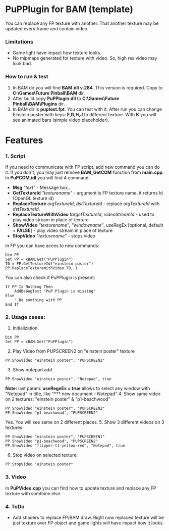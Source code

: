 # PuPPlugin for BAM (template)
You can replace any FP texture with another. That another texture may be updated every frame and contain video.

### Limitations
- Game light have impact how texture looks.
- No mipmaps generated for texture with video. So, high res video may look bad.

### How to run & test
1. In BAM dir you will find **BAM.dll** **v.284**. This version is required. Copy to **C:\Games\Future Pinball\BAM** dir.
2. After build  copy **PuPPlugin.dll** to **C:\Games\Future Pinball\BAM\Plugins** dir.
3. In BAM dir is **puptest.fpt**. 
You can test with it. After run you can change Einstein poster with keys: **F,G,H,J** to different texture.
With **K** you will see animated bars (simple video placeholder).


# Features
### 1. Script
If you need to communicate with FP script, add new command you can do it.
If you don't, you may just remove **BAM_GetCOM** function from **main.cpp**.
In **PuPCOM.idl** you will find 4 command:
- **Msg** _"text"_  - Message box...
- **GetTextureId** _"texturename"_ - argument is FP texture name, it returns Id (OpenGL texture id)
- **ReplaceTexture** _orgTextureId_, _dstTextureId_ - replace _orgTextureId_ with _dstTextureId_.
- **ReplaceTextureWithVideo** _targetTextureId_, _videoStreamId_ - used to play video stream in place of texture
- **ShowVideo** _"texturename"_, _"windowname"_, useRegEx [optional, default = **FALSE**]  - play video stream in place of texture
- **StopVideo** _"texturename"_ - stops video

In FP you can have acces to new commands:
```
Dim PP 
Set PP = xBAM.Get("PuPPlugin")
T0 = PP.GetTextureId("einstein poster")
PP.ReplaceTextureWithVideo T0, 1
```

You can also check if PuPPlugin is present:
```
If PP Is Nothing Then
	AddDebugText "PuP Plugin is missing"
Else
    ' Do somthing with PP
End If
```

### 2. Usage cases:
1. Initialization
```
Dim PP 
Set PP = xBAM.Get("PuPPlugin")
```
2. Play Video from PUPSCREEN2 on "einstein poster" texture
```
PP.ShowVideo "einstein poster", "PUPSCREEN2"
```
3. Show notepad add
```
PP.ShowVideo "einstein poster", "Notepad", true
```
**Note:** last param: **useRegeEx = true** allows to select any window with "Notepad" in title, like "*** new document - Notepad"
4. Show same video on 2 textures: "einstein poster" & "p1-beachwood"
```
PP.ShowVideo "einstein poster", "PUPSCREEN2"
PP.ShowVideo "p1-beachwood", "PUPSCREEN2"
```
Yes. You will see same on 2 different places.
5. Show 3 different videos on 3 textures:
```
PP.ShowVideo "einstein poster", "PUPSCREEN1"
PP.ShowVideo "p1-beachwood", "PUPSCREEN2"
PP.ShowVideo "flipper-t1-yellow-red", "Notepad", true
```
6. Stop video on selected texture:
```
PP.StopVideo "einstein poster"
```

### 3. Video
In **PuPVideo.cpp** you can find how to update texture and replace any FP texture with somthine else.

### 4. ToDo
- Add shaders to replace FP/BAM draw. Right now replaced texture will be just texture over FP object and game lights will have impact how it looks.
